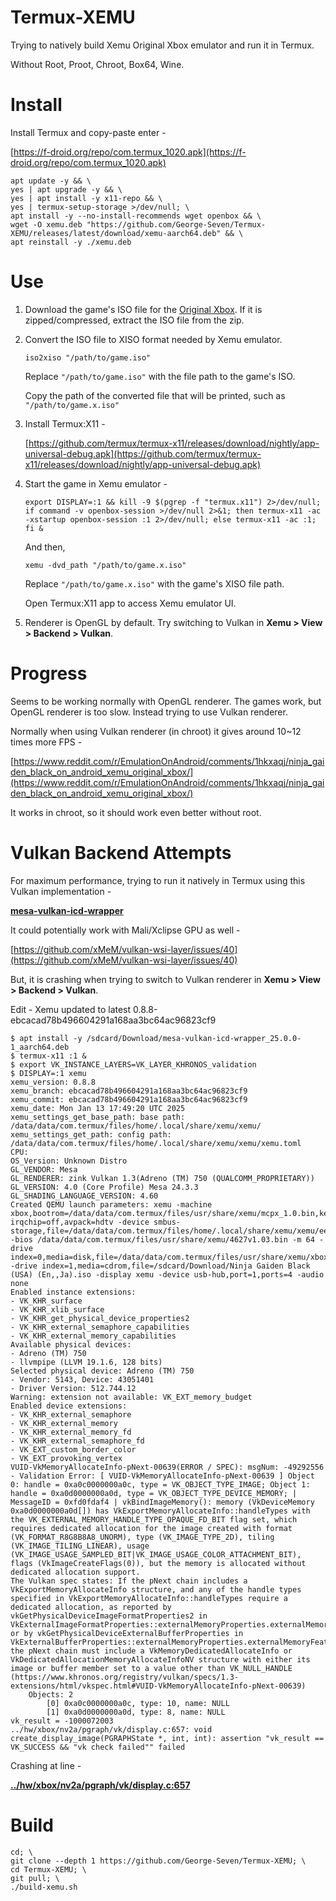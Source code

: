 # Termux-XEMU

Trying to natively build Xemu Original Xbox emulator and run it in Termux.

Without Root, Proot, Chroot, Box64, Wine.

# Install

Install Termux and copy-paste enter -

[https://f-droid.org/repo/com.termux_1020.apk](https://f-droid.org/repo/com.termux_1020.apk)

    apt update -y && \
    yes | apt upgrade -y && \
    yes | apt install -y x11-repo && \
    yes | termux-setup-storage >/dev/null; \
    apt install -y --no-install-recommends wget openbox && \
    wget -O xemu.deb "https://github.com/George-Seven/Termux-XEMU/releases/latest/download/xemu-aarch64.deb" && \
    apt reinstall -y ./xemu.deb

# Use

1) Download the game's ISO file for the [Original Xbox](https://myrient.erista.me/files/Redump/Microsoft%20-%20Xbox/). If it is zipped/compressed, extract the ISO file from the zip.

2) Convert the ISO file to XISO format needed by Xemu emulator.

       iso2xiso "/path/to/game.iso"

    Replace `"/path/to/game.iso"` with the file path to the game's ISO.
    
    Copy the path of the converted file that will be printed, such as `"/path/to/game.x.iso"`

3) Install Termux:X11 -

    [https://github.com/termux/termux-x11/releases/download/nightly/app-universal-debug.apk](https://github.com/termux/termux-x11/releases/download/nightly/app-universal-debug.apk)

4) Start the game in Xemu emulator -

       export DISPLAY=:1 && kill -9 $(pgrep -f "termux.x11") 2>/dev/null; if command -v openbox-session >/dev/null 2>&1; then termux-x11 -ac -xstartup openbox-session :1 2>/dev/null; else termux-x11 -ac :1; fi &
       
    And then,
       
       xemu -dvd_path "/path/to/game.x.iso"
    
    Replace `"/path/to/game.x.iso"` with the game's XISO file path.
    
    Open Termux:X11 app to access Xemu emulator UI.

5) Renderer is OpenGL by default. Try switching to Vulkan in **Xemu > View > Backend > Vulkan**.

# Progress

Seems to be working normally with OpenGL renderer. The games work, but OpenGL renderer is too slow. Instead trying to use Vulkan renderer.

Normally when using Vulkan renderer (in chroot) it gives around 10~12 times more FPS -

[https://www.reddit.com/r/EmulationOnAndroid/comments/1hkxaqj/ninja_gaiden_black_on_android_xemu_original_xbox/](https://www.reddit.com/r/EmulationOnAndroid/comments/1hkxaqj/ninja_gaiden_black_on_android_xemu_original_xbox/)

It works in chroot, so it should work even better without root.

# Vulkan Backend Attempts

For maximum performance, trying to run it natively in Termux using this Vulkan implementation -

**[mesa-vulkan-icd-wrapper](https://github.com/termux/termux-packages/pull/22500)**

It could potentially work with Mali/Xclipse GPU as well -

[https://github.com/xMeM/vulkan-wsi-layer/issues/40](https://github.com/xMeM/vulkan-wsi-layer/issues/40)

But, it is crashing when trying to switch to Vulkan renderer in **Xemu > View > Backend > Vulkan**.

Edit - Xemu updated to latest 0.8.8-ebcacad78b496604291a168aa3bc64ac96823cf9

```
$ apt install -y /sdcard/Download/mesa-vulkan-icd-wrapper_25.0.0-1_aarch64.deb
$ termux-x11 :1 &
$ export VK_INSTANCE_LAYERS=VK_LAYER_KHRONOS_validation
$ DISPLAY=:1 xemu
xemu_version: 0.8.8
xemu_branch: ebcacad78b496604291a168aa3bc64ac96823cf9
xemu_commit: ebcacad78b496604291a168aa3bc64ac96823cf9
xemu_date: Mon Jan 13 17:49:20 UTC 2025
xemu_settings_get_base_path: base path: /data/data/com.termux/files/home/.local/share/xemu/xemu/
xemu_settings_get_path: config path: /data/data/com.termux/files/home/.local/share/xemu/xemu/xemu.toml
CPU: 
OS_Version: Unknown Distro
GL_VENDOR: Mesa
GL_RENDERER: zink Vulkan 1.3(Adreno (TM) 750 (QUALCOMM_PROPRIETARY))
GL_VERSION: 4.0 (Core Profile) Mesa 24.3.3
GL_SHADING_LANGUAGE_VERSION: 4.60
Created QEMU launch parameters: xemu -machine xbox,bootrom=/data/data/com.termux/files/usr/share/xemu/mcpx_1.0.bin,kernel-irqchip=off,avpack=hdtv -device smbus-storage,file=/data/data/com.termux/files/home/.local/share/xemu/xemu/eeprom.bin -bios /data/data/com.termux/files/usr/share/xemu/4627v1.03.bin -m 64 -drive index=0,media=disk,file=/data/data/com.termux/files/usr/share/xemu/xbox_hdd.qcow2,locked=on -drive index=1,media=cdrom,file=/sdcard/Download/Ninja Gaiden Black (USA) (En,,Ja).iso -display xemu -device usb-hub,port=1,ports=4 -audio none 
Enabled instance extensions:
- VK_KHR_surface
- VK_KHR_xlib_surface
- VK_KHR_get_physical_device_properties2
- VK_KHR_external_semaphore_capabilities
- VK_KHR_external_memory_capabilities
Available physical devices:
- Adreno (TM) 750
- llvmpipe (LLVM 19.1.6, 128 bits)
Selected physical device: Adreno (TM) 750
- Vendor: 5143, Device: 43051401
- Driver Version: 512.744.12
Warning: extension not available: VK_EXT_memory_budget
Enabled device extensions:
- VK_KHR_external_semaphore
- VK_KHR_external_memory
- VK_KHR_external_memory_fd
- VK_KHR_external_semaphore_fd
- VK_EXT_custom_border_color
- VK_EXT_provoking_vertex
VUID-VkMemoryAllocateInfo-pNext-00639(ERROR / SPEC): msgNum: -49292556 - Validation Error: [ VUID-VkMemoryAllocateInfo-pNext-00639 ] Object 0: handle = 0xa0c0000000a0c, type = VK_OBJECT_TYPE_IMAGE; Object 1: handle = 0xa0d0000000a0d, type = VK_OBJECT_TYPE_DEVICE_MEMORY; | MessageID = 0xfd0fdaf4 | vkBindImageMemory(): memory (VkDeviceMemory 0xa0d0000000a0d[]) has VkExportMemoryAllocateInfo::handleTypes with the VK_EXTERNAL_MEMORY_HANDLE_TYPE_OPAQUE_FD_BIT flag set, which requires dedicated allocation for the image created with format (VK_FORMAT_R8G8B8A8_UNORM), type (VK_IMAGE_TYPE_2D), tiling (VK_IMAGE_TILING_LINEAR), usage (VK_IMAGE_USAGE_SAMPLED_BIT|VK_IMAGE_USAGE_COLOR_ATTACHMENT_BIT), flags (VkImageCreateFlags(0)), but the memory is allocated without dedicated allocation support.
The Vulkan spec states: If the pNext chain includes a VkExportMemoryAllocateInfo structure, and any of the handle types specified in VkExportMemoryAllocateInfo::handleTypes require a dedicated allocation, as reported by vkGetPhysicalDeviceImageFormatProperties2 in VkExternalImageFormatProperties::externalMemoryProperties.externalMemoryFeatures, or by vkGetPhysicalDeviceExternalBufferProperties in VkExternalBufferProperties::externalMemoryProperties.externalMemoryFeatures, the pNext chain must include a VkMemoryDedicatedAllocateInfo or VkDedicatedAllocationMemoryAllocateInfoNV structure with either its image or buffer member set to a value other than VK_NULL_HANDLE (https://www.khronos.org/registry/vulkan/specs/1.3-extensions/html/vkspec.html#VUID-VkMemoryAllocateInfo-pNext-00639)
    Objects: 2
        [0] 0xa0c0000000a0c, type: 10, name: NULL
        [1] 0xa0d0000000a0d, type: 8, name: NULL
vk_result = -1000072003
../hw/xbox/nv2a/pgraph/vk/display.c:657: void create_display_image(PGRAPHState *, int, int): assertion "vk_result == VK_SUCCESS && "vk check failed"" failed
```

Crashing at line -

**[../hw/xbox/nv2a/pgraph/vk/display.c:657](https://github.com/xemu-project/xemu/blob/ebcacad78b496604291a168aa3bc64ac96823cf9/hw/xbox/nv2a/pgraph/vk/display.c#L657)**

# Build

    cd; \
    git clone --depth 1 https://github.com/George-Seven/Termux-XEMU; \
    cd Termux-XEMU; \
    git pull; \
    ./build-xemu.sh
